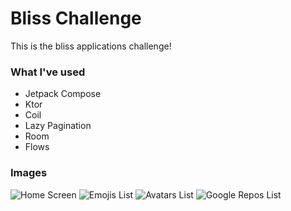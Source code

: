 # Bliss Challenge

This is the bliss applications challenge!

### What I've used

- Jetpack Compose
- Ktor
- Coil
- Lazy Pagination
- Room
- Flows

### Images

![Home Screen](https://i.imgur.com/8Ike0t3.png)
![Emojis List](https://i.imgur.com/JPdE6Vm.png)
![Avatars List](https://i.imgur.com/nMApzft.png)
![Google Repos List](https://i.imgur.com/nNRpsph.png)
